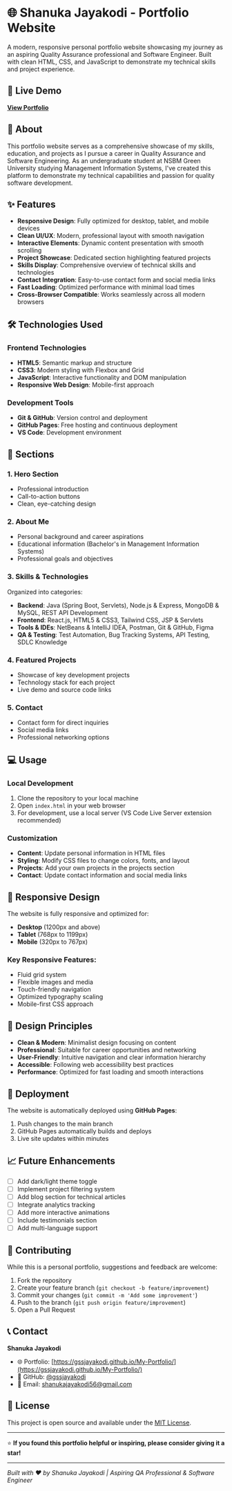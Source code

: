 # 🌐 Shanuka Jayakodi - Portfolio Website

A modern, responsive personal portfolio website showcasing my journey as an aspiring Quality Assurance professional and Software Engineer. Built with clean HTML, CSS, and JavaScript to demonstrate my technical skills and project experience.

## 🚀 Live Demo

**[View Portfolio](https://gssjayakodi.github.io/My-Portfolio/)**

## 🎯 About

This portfolio website serves as a comprehensive showcase of my skills, education, and projects as I pursue a career in Quality Assurance and Software Engineering. As an undergraduate student at NSBM Green University studying Management Information Systems, I've created this platform to demonstrate my technical capabilities and passion for quality software development.

## ✨ Features

- **Responsive Design**: Fully optimized for desktop, tablet, and mobile devices
- **Clean UI/UX**: Modern, professional layout with smooth navigation
- **Interactive Elements**: Dynamic content presentation with smooth scrolling
- **Project Showcase**: Dedicated section highlighting featured projects
- **Skills Display**: Comprehensive overview of technical skills and technologies
- **Contact Integration**: Easy-to-use contact form and social media links
- **Fast Loading**: Optimized performance with minimal load times
- **Cross-Browser Compatible**: Works seamlessly across all modern browsers

## 🛠️ Technologies Used

### Frontend Technologies
- **HTML5**: Semantic markup and structure
- **CSS3**: Modern styling with Flexbox and Grid
- **JavaScript**: Interactive functionality and DOM manipulation
- **Responsive Web Design**: Mobile-first approach

### Development Tools
- **Git & GitHub**: Version control and deployment
- **GitHub Pages**: Free hosting and continuous deployment
- **VS Code**: Development environment

## 📄 Sections

### 1. **Hero Section**
- Professional introduction
- Call-to-action buttons
- Clean, eye-catching design

### 2. **About Me**
- Personal background and career aspirations
- Educational information (Bachelor's in Management Information Systems)
- Professional goals and objectives

### 3. **Skills & Technologies**
Organized into categories:
- **Backend**: Java (Spring Boot, Servlets), Node.js & Express, MongoDB & MySQL, REST API Development
- **Frontend**: React.js, HTML5 & CSS3, Tailwind CSS, JSP & Servlets
- **Tools & IDEs**: NetBeans & IntelliJ IDEA, Postman, Git & GitHub, Figma
- **QA & Testing**: Test Automation, Bug Tracking Systems, API Testing, SDLC Knowledge

### 4. **Featured Projects**
- Showcase of key development projects
- Technology stack for each project
- Live demo and source code links

### 5. **Contact**
- Contact form for direct inquiries
- Social media links
- Professional networking options

## 💻 Usage

### Local Development
1. Clone the repository to your local machine
2. Open `index.html` in your web browser
3. For development, use a local server (VS Code Live Server extension recommended)

### Customization
- **Content**: Update personal information in HTML files
- **Styling**: Modify CSS files to change colors, fonts, and layout
- **Projects**: Add your own projects in the projects section
- **Contact**: Update contact information and social media links

## 📱 Responsive Design

The website is fully responsive and optimized for:
- **Desktop** (1200px and above)
- **Tablet** (768px to 1199px)
- **Mobile** (320px to 767px)

### Key Responsive Features:
- Fluid grid system
- Flexible images and media
- Touch-friendly navigation
- Optimized typography scaling
- Mobile-first CSS approach

## 🎨 Design Principles

- **Clean & Modern**: Minimalist design focusing on content
- **Professional**: Suitable for career opportunities and networking
- **User-Friendly**: Intuitive navigation and clear information hierarchy
- **Accessible**: Following web accessibility best practices
- **Performance**: Optimized for fast loading and smooth interactions

## 🚀 Deployment

The website is automatically deployed using **GitHub Pages**:
1. Push changes to the main branch
2. GitHub Pages automatically builds and deploys
3. Live site updates within minutes

## 📈 Future Enhancements

- [ ] Add dark/light theme toggle
- [ ] Implement project filtering system
- [ ] Add blog section for technical articles
- [ ] Integrate analytics tracking
- [ ] Add more interactive animations
- [ ] Include testimonials section
- [ ] Add multi-language support

## 🤝 Contributing

While this is a personal portfolio, suggestions and feedback are welcome:
1. Fork the repository
2. Create your feature branch (`git checkout -b feature/improvement`)
3. Commit your changes (`git commit -m 'Add some improvement'`)
4. Push to the branch (`git push origin feature/improvement`)
5. Open a Pull Request

## 📞 Contact

**Shanuka Jayakodi**
- 🌐 Portfolio: [https://gssjayakodi.github.io/My-Portfolio/](https://gssjayakodi.github.io/My-Portfolio/)
- 💼 GitHub: [@gssjayakodi](https://github.com/gssjayakodi)
- 📧 Email: shanukajayakodi56@gmail.com

## 📝 License

This project is open source and available under the [MIT License](LICENSE).

---

⭐ **If you found this portfolio helpful or inspiring, please consider giving it a star!**

---

*Built with ❤️ by Shanuka Jayakodi | Aspiring QA Professional & Software Engineer*
